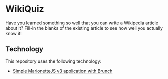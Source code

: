 # WikiQuiz

Have you learned something so well that you can write a Wikipedia article about it? Fill-in the blanks of the existing article to see how well you actually know it!

## Technology

This repository uses the following technology:
* [Simple MarionetteJS v3 application with Brunch](https://github.com/denar90/marionette-es6-brunch)
